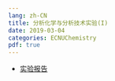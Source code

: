 ```yaml
---
lang: zh-CN
title: 分析化学与分析技术实验(I)
date: 2019-03-04
categories: ECNUChemistry
pdf: true
---
```

* [实验报告](https://bf.njzjz.win/ecnuchemistry/分析化学与分析技术实验(I)/实验报告.pdf)
